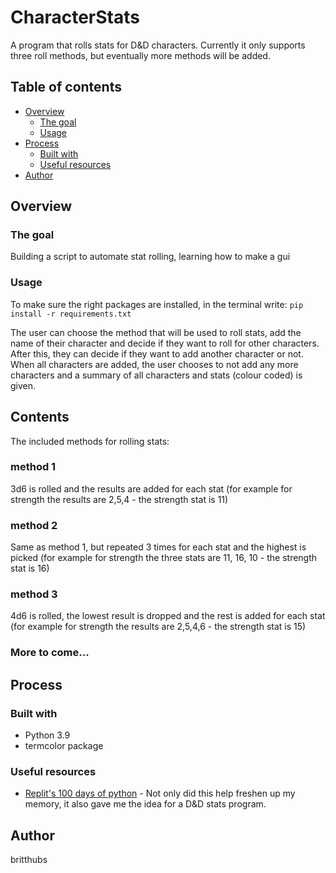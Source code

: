 # CharacterStats
A program that rolls stats for D&D characters. Currently it only supports three roll methods,
but eventually more methods will be added.

## Table of contents
- [Overview](#overview)
  - [The goal](#the-goal)
  - [Usage](#usage)
- [Process](#process)
  - [Built with](#built-with)
  - [Useful resources](#useful-resources)
- [Author](#author)

## Overview

### The goal

Building a script to automate stat rolling, learning how to make a gui

### Usage
To make sure the right packages are installed, in the terminal write: ```pip install -r requirements.txt```

The user can choose the method that will be used to roll stats, 
add the name of their character and decide if they want to roll for other characters. 
After this, they can decide if they want to add another character or not. When all characters are added,
the user chooses to not add any more characters and a summary of all characters and stats (colour coded)
is given.

## Contents
The included methods for rolling stats:
### method 1
3d6 is rolled and the results are added for each stat (for example for strength the results are 2,5,4 - the strength stat is 11)

### method 2
Same as method 1, but repeated 3 times for each stat and the highest is picked (for example for strength the three stats are 11, 16, 10 - the strength stat is 16)

### method 3
4d6 is rolled, the lowest result is dropped and the rest is added for each stat (for example for strength the results are 2,5,4,6 - the strength stat is 15)

### More to come...

## Process

### Built with

- Python 3.9
- termcolor package

### Useful resources

- [Replit's 100 days of python](https://replit.com/learn/100-days-of-python/) - Not only did this help freshen up my memory, it also gave me the idea for a D&D stats program.

## Author
britthubs

